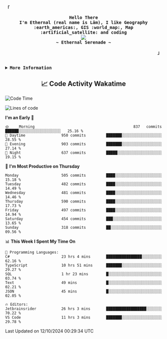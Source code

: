 <!-- Ethernal GitHub Profile -->
<div align="justify">

<!-- Profile -->
<p align="left"><strong><samp>「</samp></strong></p>
  <p align="center">
    <samp>
      <b>
        Hello There
      <br>
        I'm Ethernal (real name is Lâm), I like Geography :earth_americas:, GIS :world_map:, Map :artificial_satellite: and coding
      </b>
      <br>
        <image src="https://readme-typing-svg.herokuapp.com?font=Iosevka&size=16&color=6791c9&center=true&width=410&height=45&lines=Making%20world%20better%20by%20coding.">
      <br>
      <b>
        ~ Ethernal Serenade ~
      </b>
    </samp>
  </p>
<p align="right"><strong><samp>」</samp></strong></p>

<br>

<details>
<summary><samp><b>More Information</b></samp></summary>

<h2></h2><br>

<!-- Contact Me -->
<p align="center">
  <samp>
    [<a href="https://www.facebook.com/bavuongdaradi.3990">facebook</a>]
    [<a href="mailto:nguyenduclam0605@gmail.com">gmail</a>]
  </samp>
</p>

<h2></h2><br>

<!-- Profile Views Badge -->
<p align="center">
  <samp>
  <a href="#--------">
    <img src="https://komarev.com/ghpvc/?username=ethernal-serenade&label=Profile+Views&color=grey" alt="profile views" /> 
  </a>
  </samp>
</p>

<!-- Github Trophy -->
<div align="center">
  <table>
    <tr>
      <td><a href="#--------"><img align="center" alt="GitHub Trophy" src="https://github-trophies.vercel.app/?username=ethernal-serenade&rank=SECRET,SSS,SS,S,AAA,AA,A&row=2&column=3&margin-w=15&margin-h=15&no-frame=true&theme=nord"></a></td>
    </tr>
  </table>
</div>

<!-- Github Stats -->
<div align="center">
  <table>
    <tr>
      <td><a href="#--------"><img height="137px" align="center" alt="GitHub Stats" src="https://github-readme-stats.vercel.app/api?username=ethernal-serenade&count_private=true&show_icons=true&include_all_commits=true&line_height=21&hide_border=true&theme=nord"/></a></td>
      <td><a href="#--------"><img height="137px" align="center" alt="Top Language" src="https://github-readme-stats.vercel.app/api/top-langs/?username=ethernal-serenade&layout=compact&line_height=21&hide_border=true&theme=nord"/></a></td>
    </tr>
	<tr>
	  <td colspan="2" align="center"><a href="#--------"><img alt="GitHub Streak" src="https://github-readme-streak-stats.herokuapp.com/?user=Ethernal-Serenade&theme=algolia"></a></td>
	</tr>
  </table>
</div>
</details>

<h2 align='center'> 📈 Code Activity Wakatime </h2>

<!--START_SECTION:waka-->
![Code Time](http://img.shields.io/badge/Code%20Time-522%20hrs%2052%20mins-blue)

![Lines of code](https://img.shields.io/badge/From%20Hello%20World%20I%27ve%20Written-14.2%20million%20lines%20of%20code-blue)

**I'm an Early 🐤** 

```text
🌞 Morning                837 commits         ██████░░░░░░░░░░░░░░░░░░░   25.16 % 
🌆 Daytime                950 commits         ███████░░░░░░░░░░░░░░░░░░   28.55 % 
🌃 Evening                903 commits         ███████░░░░░░░░░░░░░░░░░░   27.14 % 
🌙 Night                  637 commits         █████░░░░░░░░░░░░░░░░░░░░   19.15 % 
```
📅 **I'm Most Productive on Thursday** 

```text
Monday                   505 commits         ████░░░░░░░░░░░░░░░░░░░░░   15.18 % 
Tuesday                  482 commits         ████░░░░░░░░░░░░░░░░░░░░░   14.49 % 
Wednesday                481 commits         ████░░░░░░░░░░░░░░░░░░░░░   14.46 % 
Thursday                 590 commits         ████░░░░░░░░░░░░░░░░░░░░░   17.73 % 
Friday                   497 commits         ████░░░░░░░░░░░░░░░░░░░░░   14.94 % 
Saturday                 454 commits         ███░░░░░░░░░░░░░░░░░░░░░░   13.65 % 
Sunday                   318 commits         ██░░░░░░░░░░░░░░░░░░░░░░░   09.56 % 
```


📊 **This Week I Spent My Time On** 

```text
💬 Programming Languages: 
C#                       23 hrs 4 mins       ████████████████░░░░░░░░░   62.16 % 
TypeScript               10 hrs 51 mins      ███████░░░░░░░░░░░░░░░░░░   29.27 % 
SQL                      1 hr 23 mins        █░░░░░░░░░░░░░░░░░░░░░░░░   03.74 % 
Text                     49 mins             █░░░░░░░░░░░░░░░░░░░░░░░░   02.21 % 
JSON                     45 mins             █░░░░░░░░░░░░░░░░░░░░░░░░   02.05 % 

🔥 Editors: 
Jetbrainsrider           26 hrs 3 mins       ██████████████████░░░░░░░   70.22 % 
VS Code                  11 hrs 3 mins       ███████░░░░░░░░░░░░░░░░░░   29.78 % 
```


 Last Updated on 12/10/2024 00:29:34 UTC
<!--END_SECTION:waka-->
